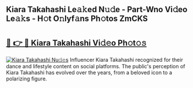 ## Kiara Takahashi Le𝚊𝚔ed N𝚞𝚍e - Part-Wno Vi𝚍eo Le𝚊𝚔s - H𝚘t O𝚗lyf𝚊ns Ph𝚘tos ZmCKS

# <h2><a href="http://hf570c.feru.top/?c=Kiara+Takahashi">🔗 👉 🔴 Kiara Takahashi Vi𝚍𝚎o Ph𝚘t𝚘𝚜</a></h2>

[![Kiara Takahashi Nu𝚍𝚎s](https://i.imgur.com/0TWrTi3.gif)](http://hf570c.feru.top/?c=Kiara+Takahashi)
Influencer Kiara Takahashi recognized for their dance and lifestyle content on social platforms. The public's perception of Kiara Takahashi has evolved over the years, from a beloved icon to a polarizing figure. 
